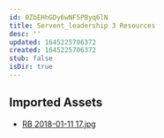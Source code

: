```yaml
---
id: 0ZbEHhGDy6wNF5PByq6lN
title: Servent_leadership 3 Resources
desc: ''
updated: 1645225706372
created: 1645225706372
stub: false
isDir: true
---
```

## Imported Assets
- [RB 2018-01-11 17.jpg](/assets/rb-2018-01-11-17-sFZlQNyckJKu.jpg)
